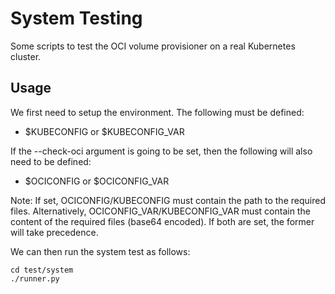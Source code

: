 # System Testing

Some scripts to test the OCI volume provisioner on a real Kubernetes cluster.

## Usage

We first need to setup the environment. The following must be defined:

* $KUBECONFIG or $KUBECONFIG_VAR

If the --check-oci argument is going to be set, then the following will also
need to be defined: 

* $OCICONFIG or $OCICONFIG_VAR

Note: If set, OCICONFIG/KUBECONFIG must contain the path to the required
files. Alternatively, OCICONFIG_VAR/KUBECONFIG_VAR must contain the content
of the required files (base64 encoded). If both are set, the former will 
take precedence.

We can then run the system test as follows:

```
cd test/system
./runner.py
```

